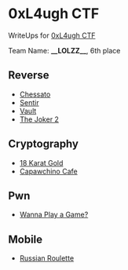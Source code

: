 # 0xL4ugh CTF

WriteUps for [0xL4ugh CTF](https://0xl4ugh.ctf.ae/)

Team Name: **\_\_LOLZZ__**, 6th place

## Reverse
- [Chessato](chessato/README.md)
- [Sentir](sentir/README.md)
- [Vault](vault/README.md)
- [The Joker 2](the-joker-2/README.md)

## Cryptography
- [18 Karat Gold](18-karat-gold/README.md)
- [Capawchino Cafe](capawchino-cafe/README.md)

## Pwn
- [Wanna Play a Game?](wanna-play-a-game/README.md)

## Mobile
- [Russian Roulette](russian-roulette/README.md)
